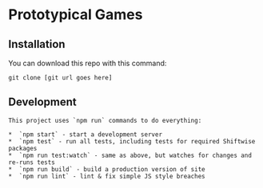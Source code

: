 # Prototypical Games

## Installation

You can download this repo with this command:

```
git clone [git url goes here]
```

## Development
```
This project uses `npm run` commands to do everything:

*  `npm start` - start a development server
*  `npm test` - run all tests, including tests for required Shiftwise packages
*  `npm run test:watch` - same as above, but watches for changes and re-runs tests
*  `npm run build` - build a production version of site
*  `npm run lint` - lint & fix simple JS style breaches
```